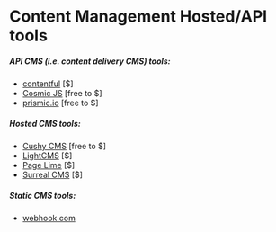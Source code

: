 # Content Management Hosted/API tools 

##### API CMS (i.e. content delivery CMS) tools:

* [contentful](https://www.contentful.com/) [$]
* [Cosmic JS](https://cosmicjs.com/) [free to $]
* [prismic.io](https://prismic.io/) [free to $]

##### Hosted CMS tools:

* [Cushy CMS](https://www.cushycms.com) [free to $]
* [LightCMS](https://www.lightcms.com) [$]
* [Page Lime](http://www.pagelime.com/) [$]
* [Surreal CMS](http://www.surrealcms.com/) [$]

##### Static CMS tools:

* [webhook.com](http://www.webhook.com/)








































 






